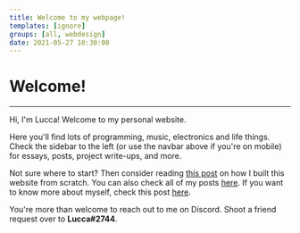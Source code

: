 ```yaml
---
title: Welcome to my webpage!
templates: [ignore]
groups: [all, webdesign]
date: 2021-05-27 10:30:00
--- 
```


# Welcome!

---

Hi, I'm Lucca! Welcome to my personal website. 

Here you'll find lots of programming, music, electronics and life things. Check the sidebar to the left (or use the navbar above if you're on mobile) for essays, posts, project write-ups, and more.

Not sure where to start? Then consider reading [this post](/making-the-website) on how I built this website from scratch. You can also check all of my posts [here](/all). If you want to know more about myself, check this post [here](/profile).

You're more than welcome to reach out to me on Discord. Shoot a friend request over to **Lucca#2744**.